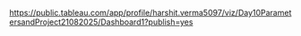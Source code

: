 https://public.tableau.com/app/profile/harshit.verma5097/viz/Day10ParametersandProject21082025/Dashboard1?publish=yes
